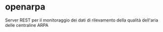# openarpa
Server REST per il monitoraggio dei dati di rilevamento della qualità dell'aria delle centraline ARPA
